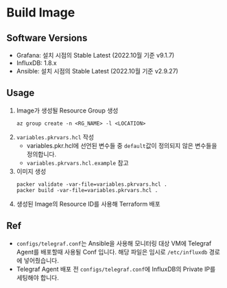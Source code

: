 # Build Image

## Software Versions
- Grafana: 설치 시점의 Stable Latest (2022.10월 기준 v9.1.7)
- InfluxDB: 1.8.x
- Ansible: 설치 시점의 Stable Latest (2022.10월 기준 v2.9.27)

## Usage
1. Image가 생성될 Resource Group 생성
    ```
    az group create -n <RG_NAME> -l <LOCATION>
    ```
2. ```variables.pkrvars.hcl``` 작성
    - variables.pkr.hcl에 선언된 변수들 중 ```default```값이 정의되지 않은 변수들을 정의합니다.
    - ```variables.pkrvars.hcl.example``` 참고
3. 이미지 생성
    ```
    packer validate -var-file=variables.pkrvars.hcl .
    packer build -var-file=variables.pkrvars.hcl .
    ```
4. 생성된 Image의 Resource ID를 사용해 Terraform 배포

## Ref
- ```configs/telegraf.conf```는 Ansible을 사용해 모니터링 대상 VM에 Telegraf Agent를 배포할때 사용될 Conf 입니다. 해당 파일은 임시로 ```/etc/influxdb``` 경로에 넣어줬습니다.
- Telegraf Agent 배포 전 ```configs/telegraf.conf```에 InfluxDB의 Private IP를 세팅해야 합니다.